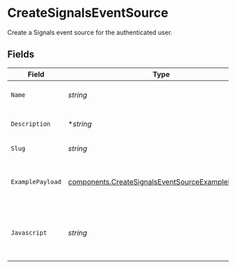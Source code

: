 # CreateSignalsEventSource

Create a Signals event source for the authenticated user.


## Fields

| Field                                                                                                                  | Type                                                                                                                   | Required                                                                                                               | Description                                                                                                            |
| ---------------------------------------------------------------------------------------------------------------------- | ---------------------------------------------------------------------------------------------------------------------- | ---------------------------------------------------------------------------------------------------------------------- | ---------------------------------------------------------------------------------------------------------------------- |
| `Name`                                                                                                                 | *string*                                                                                                               | :heavy_check_mark:                                                                                                     | Name of the transposer                                                                                                 |
| `Description`                                                                                                          | **string*                                                                                                              | :heavy_minus_sign:                                                                                                     | Description of the transposer                                                                                          |
| `Slug`                                                                                                                 | *string*                                                                                                               | :heavy_check_mark:                                                                                                     | Slug of the transposer                                                                                                 |
| `ExamplePayload`                                                                                                       | [components.CreateSignalsEventSourceExamplePayload](../../models/components/createsignalseventsourceexamplepayload.md) | :heavy_check_mark:                                                                                                     | Example payload as input to transpose function                                                                         |
| `Javascript`                                                                                                           | *string*                                                                                                               | :heavy_check_mark:                                                                                                     | Javascript code to convert payload into Signal object                                                                  |